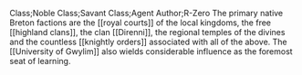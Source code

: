 Class;Noble Class;Savant Class;Agent Author;R-Zero
The primary native Breton factions are the [[royal courts]] of the local kingdoms, the free [[highland clans]], the clan [[Direnni]], the regional temples of the divines and the countless [[knightly orders]] associated with all of the above. The [[University of Gwylim]] also wields considerable influence as the foremost seat of learning.